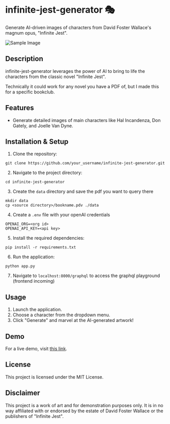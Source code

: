 # infinite-jest-generator 🎭

Generate AI-driven images of characters from David Foster Wallace's magnum opus, "Infinite Jest".

![Sample Image](link_to_a_sample_image_here.png)

## Description

infinite-jest-generator leverages the power of AI to bring to life the characters from the classic novel "Infinite Jest".

Technically it could work for any novel you have a PDF of, but I made this for a specific bookclub.

## Features

- Generate detailed images of main characters like Hal Incandenza, Don Gately, and Joelle Van Dyne.

## Installation & Setup

1. Clone the repository:

```
git clone https://github.com/your_username/infinite-jest-generator.git
```

2. Navigate to the project directory:

```
cd infinite-jest-generator
```

3. Create the `data` directory and save the pdf you want to query there

```
mkdir data
cp <source directory>/bookname.pdv ./data
```

4. Create a `.env` file with your openAI credentials

```
OPENAI_ORG=<org id>
OPENAI_API_KEY=<api key>
```

5. Install the required dependencies:

```
pip install -r requirements.txt
```

6. Run the application:

```
python app.py
```

7. Navigate to `localhost:8000/graphql` to access the graphql playground (frontend incoming)

## Usage

1. Launch the application.
2. Choose a character from the dropdown menu.
3. Click "Generate" and marvel at the AI-generated artwork!

## Demo

For a live demo, visit [this link](your_demo_link_here).

## License

This project is licensed under the MIT License.

## Disclaimer

This project is a work of art and for demonstration purposes only. It is in no way affiliated with or endorsed by the estate of David Foster Wallace or the publishers of "Infinite Jest".
